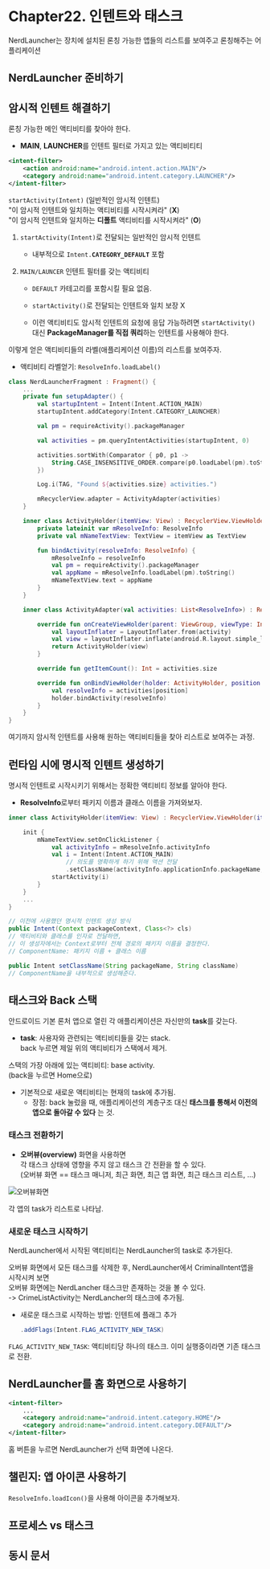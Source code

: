 # Chapter22. 인텐트와 태스크

NerdLauncher는 장치에 설치된 론칭 가능한 앱들의 리스트를 보여주고 론칭해주는 어플리케이션

## NerdLauncher 준비하기

## 암시적 인텐트 해결하기

론칭 가능한 메인 액티비티를 찾아야 한다.
- **MAIN**, **LAUNCHER**를 인텐트 필터로 가지고 있는 액티비티티

```xml
<intent-filter>
    <action android:name="android.intent.action.MAIN"/>
    <category android:name="android.intent.category.LAUNCHER"/>
</intent-filter>
```

`startActivity(Intent)` (일반적인 암시적 인텐트)   
"이 암시적 인텐트와 일치하는 액티비티를 시작시켜라" (**X**)  
"이 암시적 인텐트와 일치하는 **디폴트** 액티비티를 시작시켜라" (**O**)


1. `startActivity(Intent)`로 전달되는 일반적인 암시적 인텐트  
    - 내부적으로 `Intent.`**`CATEGORY_DEFAULT`** 포함

2. `MAIN/LAUNCER` 인텐트 필터를 갖는 액티비티
    - `DEFAULT` 카테고리를 포함시킬 필요 없음.

    - `startActivity()`로 전달되는 인텐트와 일치 보장 X

    - 이런 액티비티도 암시적 인텐트의 요청에 응답 가능하려면 `startActivity()` 대신 **PackageManager를 직접 쿼리**하는 인텐트를 사용해야 한다.


이렇게 얻은 액티비티들의 라벨(애플리케이션 이름)의 리스트를 보여주자.

- 액티비티 라벨얻기: `ResolveInfo.loadLabel()`

```kotlin
class NerdLauncherFragment : Fragment() {
    ...
    private fun setupAdapter() {
        val startupIntent = Intent(Intent.ACTION_MAIN)
        startupIntent.addCategory(Intent.CATEGORY_LAUNCHER)

        val pm = requireActivity().packageManager

        val activities = pm.queryIntentActivities(startupIntent, 0)

        activities.sortWith(Comparator { p0, p1 ->
            String.CASE_INSENSITIVE_ORDER.compare(p0.loadLabel(pm).toString(), p1.loadLabel(pm).toString())
        })

        Log.i(TAG, "Found ${activities.size} activities.")

        mRecyclerView.adapter = ActivityAdapter(activities)
    }

    inner class ActivityHolder(itemView: View) : RecyclerView.ViewHolder(itemView) {
        private lateinit var mResolveInfo: ResolveInfo
        private val mNameTextView: TextView = itemView as TextView

        fun bindActivity(resolveInfo: ResolveInfo) {
            mResolveInfo = resolveInfo
            val pm = requireActivity().packageManager
            val appName = mResolveInfo.loadLabel(pm).toString()
            mNameTextView.text = appName
        }
    }

    inner class ActivityAdapter(val activities: List<ResolveInfo>) : RecyclerView.Adapter<ActivityHolder>() {

        override fun onCreateViewHolder(parent: ViewGroup, viewType: Int): ActivityHolder {
            val layoutInflater = LayoutInflater.from(activity)
            val view = layoutInflater.inflate(android.R.layout.simple_list_item_1, parent, false)
            return ActivityHolder(view)
        }

        override fun getItemCount(): Int = activities.size

        override fun onBindViewHolder(holder: ActivityHolder, position: Int) {
            val resolveInfo = activities[position]
            holder.bindActivity(resolveInfo)
        }
    }
}
```

여기까지 암시적 인텐트를 사용해 원하는 액티비티들을 찾아 리스트로 보여주는 과정.

## 런타임 시에 명시적 인텐트 생성하기

명시적 인텐트로 시작시키기 위해서는 정확한 액티비티 정보를 알아야 한다.

- **ResolveInfo**로부터 패키지 이름과 클래스 이름을 가져와보자.


```kotlin
inner class ActivityHolder(itemView: View) : RecyclerView.ViewHolder(itemView){

    init {
        mNameTextView.setOnClickListener {
            val activityInfo = mResolveInfo.activityInfo
            val i = Intent(Intent.ACTION_MAIN)
                // 의도를 명확하게 하기 위해 액션 전달
                .setClassName(activityInfo.applicationInfo.packageName, activityInfo.name)
            startActivity(i)
        }
    }
    ...
}
```

```java
// 이전에 사용했던 명시적 인텐트 생성 방식
public Intent(Context packageContext, Class<?> cls)
// 액티비티와 클래스를 인자로 전달하면, 
// 이 생성자에서는 Context로부터 전체 경로의 패키지 이름을 결정한다.
// ComponentName: 패키지 이름 + 클래스 이름
```

```java
public Intent setClassName(String packageName, String className)
// ComponentName을 내부적으로 생성해준다.
```

## 태스크와 Back 스택

안드로이드 기본 론처 앱으로 열린 각 애플리케이션은 자신만의 **task**를 갖는다.

- **task**: 사용자와 관련되는 액티비티들을 갖는 stack.  
back 누르면 제일 위의 액티비티가 스택에서 제거.

스택의 가장 아래에 있는 액티비티: base activity.  
(back을 누르면 Home으로)  


- 기본적으로 새로운 액티비티는 현재의 task에 추가됨.
    - 장점: back 눌렀을 때, 애플리케이션의 계층구조 대신 **태스크를 통해서 이전의 앱으로 돌아갈 수 있다** 는 것.

### 태스크 전환하기

- **오버뷰(overview)** 화면을 사용하면  
각 태스크 상태에 영향을 주지 않고 태스크 간 전환을 할 수 있다.  
(오버뷰 화면 == 태스크 매니저, 최근 화면, 최근 앱 화면, 최근 태스크 리스트, ...)

![오버뷰화면](https://cdn-images-1.medium.com/max/281/1*7cG0Y02Cl2CHIHDTT6BvFw.png)


각 앱의 task가 리스트로 나타남.

### 새로운 태스크 시작하기

NerdLauncher에서 시작된 액티비티는 NerdLauncher의 task로 추가된다.

오버뷰 화면에서 모든 태스크를 삭제한 후, NerdLauncher에서 CriminalIntent앱을 시작시켜 보면    
오버뷰 화면에는 NerdLancher 태스크만 존재하는 것을 볼 수 있다.  
-> CrimeListActivity는 NerdLancher의 태스크에 추가됨.

- 새로운 태스크로 시작하는 방법: 인텐트에 플래그 추가  
    ```java
    .addFlags(Intent.FLAG_ACTIVITY_NEW_TASK)
    ```

`FLAG_ACTIVITY_NEW_TASK`: 액티비티당 하나의 태스크. 이미 실행중이라면 기존 태스크로 전환.

## NerdLauncher를 홈 화면으로 사용하기

```xml
<intent-filter>
    ...
    <category android:name="android.intent.category.HOME"/>
    <category android:name="android.intent.category.DEFAULT"/>
</intent-filter>
```

홈 버튼을 누르면 NerdLauncher가 선택 화면에 나온다.


## 챌린지: 앱 아이콘 사용하기

`ResolveInfo.loadIcon()`을 사용해 아이콘을 추가해보자.

## 프로세스 vs 태스크

## 동시 문서



